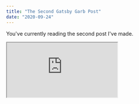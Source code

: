 ```yaml
---
title: "The Second Gatsby Garb Post"
date: "2020-09-24"
---
```


You've currently reading the second post I've made.

<iframe src="https://www.youtube.com/embed/KvedcZ66cEk"></iframe>
